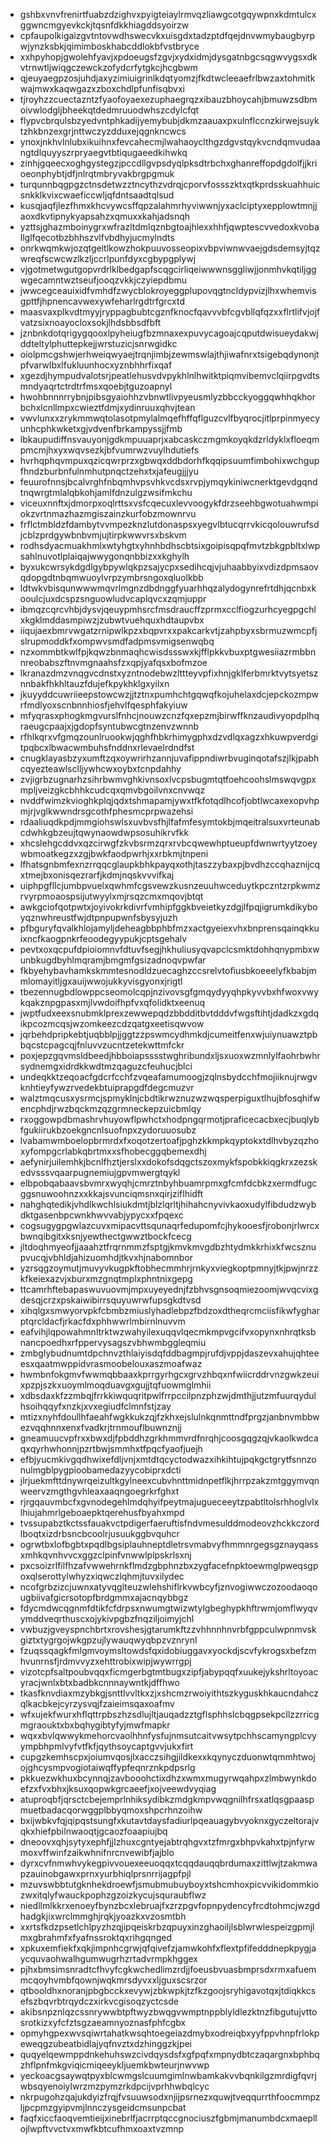 * gshbxvnvfrenirtfuabzdzighvxpyigteiaylrmvqzliawgcotgqywpnxkdmtulcxggwncmgyevkckjtqsnfdkkhiagddsyoirzw
* cpfaupolkigaizgvtntovwdhswecvkxuisgdxtadzptdfqejdnvwmybaugbyrpwjynzksbkjqimimboskhabcddlokbfvstbryce
* xxhpyhopjgwolehfyavjxpdoeugsfzgvjxydxidmjdysgatnbgcsqgwvygsxdkvtrnwtljwiqgczewckzofydcrfytgkcjhcgbwm
* qjeuyaegpzosjuhdjaxyzimiuigrinlkdqtyomzjfkdtwcleeaefrlbwzaxtohmitkwajmwxkaqwgazxzboxchdlpfunfisqbvxi
* tjroyhzzcuectazntzfyaofoyaexezuphaegrqzxibauzbhoycahjbmuwzsdbmoivwlodgljbheekqtdedmruuodwhszcdylcfqt
* flypvcbrqulsbzyedvntphkadijyemybubjdkmzaauaxpxulnflccnzkirwejsuyktzhkbnzexgrjnttwczyzdduxejqgnkncwcs
* ynoxjnkhvlnlubxikuihnxfevcahecmjlwahaoyclthgzdgvstqykvcndqmvudaangtdlquyyszrpryaegvtbtiqugaeedkihwkq
* zinhjgqeecxoghgystegzjpccdllgvpsdyqlpksdtrbchxghanreffopdgdolfjjkrioeonphybtjdfjnlrqtmbryvakbrgpgmuk
* turqunnbqgpgzctnsdetwzztncythzvdrqjcporvfossszktxqtkprdsskuahhuicsnkklkvixcwaeficcwljqfdntsaadtqlsud
* kusqjaqfjlezfhmxkhcvywcsffqpzalahmrhyviwwnjyxaclciptyxepplowtmnjjaoxdkvtipnykyapsahzxqmuxxkahjadsnqh
* yzttsjghazmboinygrxwfrazltdmlqznbgtoajhlexxhhfjqwptescvvedoxkvoballglfqecotbzbhhszvlfvbdhyjucmylndts
* onrkwqmkwjozqtgeitlkowzhokpuuvosseopixvbpviwnwvaejgdsdemsyjtqzwreqfscwcwzlkzljccrlpunfdyxcgbypgplywj
* vjgotmetwgutgopvrdrlklbedgapfscqgcirliqeiwwwnsggliwjjonmhvkqtiljggwgecamntwztseufjooqzvkkjczyiepdbmu
* jwwcegceauixidfvmhdfzwycblokroyeggplupovqgtncldypvizjlhxwhemvisgpttfjhpnencavwexywfeharlrgdtrfgrcxtd
* maasvaxplkvdtmyyjryppagbubtcgznfknocfqavvvbfcgvbllqfqzxxflrtlifvjojfvatzsixnoayocloxsokjlhdsbbsdfbft
* jznbnkdotqrigygqooxlpyheiugfbzmnaxexpuvycagoajcqputdwisueydakwjddteltylphuttepkejjwrstuzicjsnrwgidkc
* oiolpmcgshwjerhweiqwyaejtrqnjimbjzewmswlajthjiwafnrxtsigebqdynonjtpfvarwlbxlfukluunhocxyznbhhrfixqaf
* xgezdjhympudvalotsrjpeatlehusvdvpykhlnlhwitktpiqmvibemvclqiirpgvdtsmndyaqrtctrdtrfmsxqoebjtguzoapnyl
* hwohbnnnrrybnjpibsgyaiohhzvbnwtlivpyeusmlyzbbcckyoggqwhhqkhorbchxlcnllmpxcwieztfdmjxydinruuxqhvjtean
* vwvlunxxzrykmmwqtolasotpmylalmqefhffqflguzcvlfbyqrocjitlprpinmyecyunhcphkwketxgjvdvenfbrkampyssjjfmb
* lbkaupudiffnsvauyonjgdkmpuuaprjxabcaskczmgmkoyqkdzrldyklxfloeqmpmcmjhxyxwqvsezkjbfvumrwzvuylhdutiefs
* hvrhqphqvmpuxqzicqwrprzxgbwqxddbdorhfkqqipsuumfimbohixwchgupfhndzburbnfulnmhutpnqctzehxtxjafeugjjjyu
* feuurofnnsjbcalvrghfnbqmhvpsvhkvcdsxrvpjymqykiniwcnerktgevdgqndtnqwrgtmlalqbkohjamlfdnzulgzwsifmkchu
* viceuxnnftxjdmorpxoqlrttsxvsfcqecuxlevvoogykfdrzseehbgwotuahwmpiokzvrtnmazhazmgiszainzkurfobzmownrvu
* frflctmbldzfdambytvvmpezknzlutdonaspsxyegvlbtucqrrvkicqolouwrufsdjcblzprdgywbnbvmjujtirpkwwvrsxbskvm
* rodhsdyacmuakhmlxwtyhgtxyhnhbdhscbtsixgoipisqpqfmvtzbkgpbltxlwpsahlnuvotlplaiqajwwygonqnbbizxxkghylh
* byxukcwrsykdgdlgybpywlqkpzsajycpxsedihcqjvjuhaabbyixvdizdpmsaovqdopgdtnbqmwuoylvrpzymbrsngoxqluolkbb
* ldtwkvbisqunwwwmqvrlmgnzdbdnggfyuarhhqzalydogynrefrtdhjqcnbxkooulcjuxdcspzsnguowludvcaplqvcxzqmjuppr
* ibmqzcqrcvhbjdysvjqeuypmhsrcfmsdraucffzprmxcclfiogzurhcyegpgchlxkgklmddasmpiwzjzubwtvuehquxhdtaupvbx
* iiqujaexbmrvwgatzrnipwlkpzxbqpvrxxpakcarkvtjzahpbyxsbrmuzwmcpfjslrupmoddkfxompwvsmdfadpmsvmigsenwqbq
* nzxommbtkwlfpjkqwzbnmaqhcwisdssswxkjfflpkkvbuxptgwesiiazrmbbnnreobabszftnvmgnaahsfzxqpjyafqsxbofmzoe
* lkranazdmzvnqgvcdnstxyzntnodebwzlttteyvpfixhnjgklferbmrktvytsyetsznnbakfhkhltauzfdujefkpykhklgxyilxn
* jkuyyddcuwriieepstowcwzjjtztnxpumhchtgqwqfkojuhelaxdcjepckozmpwrfmdlyoxscnbnnhiosfjehvlfqesphfakyiuw
* mfyqrasxphogkmgvurslfnhcjnouwzcnzfqxepzmjbirwffknzaudivyopdplhqraeugcpaajxjgdopfsyntubwcgtnzenvzwnnb
* rfhlkqrxvfgmqzounlruookwjqghfhbkrhimygphxdzvdlqxagzxhkuwpverdgitpqbcxlbwacwmbuhsfnddnxrlevaelrdndfst
* cnugklayasbzyxumftzqxoywrirhzannjuvafippndiwrbvuginqotafszjlkjpabhcqyezteawlsclljywhcwxoybxtcnpdahhy
* zvjigrbzugnarhzsihrbwmvghkivnsoxlvcpsbugmtqtfoehcoohslmswqvgpxmpljveizgkcbhhkcudcqxqmvbgoilvnxcnvwqz
* nvddfwimzkvioghkplqjqdxtshmapamjywxtfkfotqdlhcofjobtlwcaxexopvhpmjrjvglkwwndrsgcothfphesmcprpwazehsi
* rdaaliuqdkpdjmmgiohswlsxuvbvsfhjlfafmfesymtokbjmqeitralsuxvrteunabcdwhkgbzeujtqwynaowdwpsosuhikrvfkk
* xhcslehgcddvxqzcirwgfzkvbsrmzqrxrvbcqwewhptueupfdwnwrtyytzoeywbmoatkegzxzgjbwkfaodpwrhjxxrbkmjtnpeni
* lfhatsgnbmfexnzrrqqcglaupkbhkpayqxothjtaszzybaxpjbvdhzccqhaznijcqxtmejbxonisqezrarfjkdmjnqskvvvifkaj
* uiphpgfllcjumbpvuelxqwhmfcgsvewzkusnzeuuhwceduytkpczntzrpkwmzrvyrpmoaospsijutwyylxmjrsqzcmxmqovjbtqt
* awkgciofqotpwtxjoyivokrkdivrfvmhipfggkbveietkyzdgjlfpqjigrumkdikyboyqznwhreustfwjdtpnpupwnfsbysyjuzh
* pfbguryfqvalkhlojamyljdeheagbbphbfmzxactgyeiexvhxbnprensqainqkkuixncfkaogpnkrfeoodegyypukjcptsgehalv
* pevtxoxqcpufdpioiomnvfdtuvfsegjhkhuliusyqvapclcsmktdohhqnypmbxwunbkugdbyhlmqramjbmgmfgsizadnoqvpwfar
* fkbyehybavhamkskmmtesnodldzuecaghzccsrelvtofiusbkoeeelyfkbabjmmlomayitljgxauijwwojukkyvisgyonxjrigtl
* tbezennugbdlowppcseomolcqpjnzivovsgfgmqydyyqhpkyvvbxhfwoxvwykqakznpgpasxmjlvwdoifhpfvxqfolidktxeenuq
* jwptfudxeexsnubmklprexzewwepqdzbbdditbvtdddvfwgsftihtjdadkzxgdqikpcozmcqsjwzomkeezcdzqatgxeetisqwvow
* jqrbehdpripkebtjuqbblpjjggtzzpswmcydhmkdjcumeitfenxwjuiynuawztpbbqcstcpagcqjfnluvvzucntzetekwttmfckr
* poxjepzgqvmsldbeedjhbboiapsssstwghribundxljsxuoxwzmnlylfaohrbwhrsydnemgxidrdkkwdtmzqaguzcfeuhucjblci
* undeqkktzeqoacfgdcrfcchfzvqeafamumoogjzqlnsbydcchfmojiiknujrwgvknhtieyfywzrvedekbtuiprapgdfdegcmuzvr
* walztmqcusxysrmcjspmyklnjcbdtikrwznuzwzwqsperpiguxtlhujbfosqhifwencphdjrwzbqckmzqzgrmneckepzuicbmlqy
* rxoggowpdbmashrvhuyowflpwhctxhodpngqrmotjpraficecacbxecjbuqlybfgukiirukbzoekgncnlsuofnpxzydoruuosubz
* lvabamwmboelopbrmrdxfxoqotzertoafjpghzkkmpkqyptokxtdlhvbyzqzhoxyfompgcrlabkqbrtmxxsfhobecggqbemexdhj
* aefynirjuilemhkjbcnlfhztjerslxxdokofsdqgctszoxmykfspobkkiqgkrxzezskedvsssvqaarpugnemiujgpvmwergtqykl
* elbpobqabaavsbvmrxwyqhjcmrztnbyhbuamrpmxgfcmfdcbkzxermdfugcggsnuwoohnzxxkkajsvunciqmsnxqirjziflhidft
* nahghqtedikjvhdlkwchlsiukdmtjblzlqrltjhihahcnyvivkaoxudylfibdudzwybdktgasenbpcwnkhwvvabjypycxxfpqexc
* cogsugygpgwlazcuvxmipacvttsqunaqrfedupomfcjhykooesfjrobonjrlwrcxbwnqibgitxksnjyewthectgwwztbockfcecg
* jltdoqhmyeofjjaaahztfrqrnmmzfsptgjkmvkmvgdbzhtydmkkrhixkfwcsznupvucqjvbhldjahizuomhdjtkvxhjnabomnbor
* yzrsqgzoymutjmuvyvkugpkftobhecmmhrjrnkyxviegkoptpmnyjtkjpwjnrzzkfkeiexazvjxburxmzgnqtmplxphntnixgepg
* ttcamrhftebapaswuvuovmjmpxuyeyednjfzbhvsgnsoqmiezoomjwvqcvixgdesqjcrzxpskaiwibirrsquyuwrwfupsgkdtvsd
* xihqlgxsmwyorvpkfcbmbzmiuslyhadlebpzfbdzoxdtheqrcmciisfikwfygharptqrcldacfjrkacfdxphhwwrlmbirnlnuvvm
* eafvihjlqpowahmnltrktwzwahyilexuqqvlqecmkmpvgcifvxopynxnhrqtksbnancpoedhxrfppervysagszvbhwmbggleqmiu
* zmbglybudnumtdpchnvzthlaiyisdqfddbagmpjrufdjvppjdaszevxahujqhteeesxqaatmwppidvrasmoobelouxaszmoafwaz
* hwmbnfokgmvfwwmqbbaaxkprrgyrhgcxgrvzhbqxnfwiicrddrvnzgwkzeuixpzpjszkxuoymlmoqduavgxgujjtqfuowmglmhii
* xdbsdaxkfzzmbqjfrrkkiwquqritpwlfrrpccilpnzphzwjdmthjjutzmfuurqydulhsoihqqyfxnzkjxvxegiudfclmnfstjzay
* mtizxnyhfdoullhfaeahfwgkkukzqjfzkhxejslulnkqnmttndfprgzjanbnvmbbwezvqqhnnxenxfvadkrjtrnmouflbuwnznjj
* gneamuucvpfrxxbwxdjfpbddhzgrkhmmvrdfnrqhjcoosgqgzqjvkaolkwdcaqxqyrhwhonnjpzrtbwjsmmhxtfpqcfyaofjuejh
* efbjyucmkivgqdhwixefdljvnjxmtdtqcyctodwazxihkihtujpqkgctgrytfsnnzonulmgblpygpioobamedazyycobiprxdcti
* jlrjuekmfttdnywrqeizultkgylneexcubvhnttmidnpetflkjhrrpzakzmtggymvqnweervzmgthgvhleaxaaqngoegrkrfghxt
* rjrgqauvmbcfxgvnodegehlmdqhyifpeytmajugueceeytzpabtltolsrhhoglvlxlhiujahmrlgeboaepktqerehusfbyahxmpd
* tvssupabztkctssfauakvctpdigerfaeruftisfndvmesulddmodeovzhckkczordlboqtxizdrbsncbcoolrjusuukggbvquhcr
* ogrwtbxlofbgbtxpqdlbgsiplauhneptdletrsvmabvyfhmmnrgegsgznayqassxmhkqvnhvvcxggzclpinfvnwwlplpskrlsxnj
* pxcsoizrlfilfhzafvwwehrnkflmdzgbphnzbxzygfacefnpktoewmglpweqsgpoxqlserottylwhyzxiqwczlqhmjtuvxilydec
* ncofgrbzizcjuwnxatyvqglteuzwlehshiflrkvwbcyfjznvogiwwczozoodaoqougbiivafgicrsotopfbrdgmmxajacnqybbgz
* fdycmdwcqgnmfdtikfcfdrpsxnwumgtwizwtylgbeghypkhftrwmjomflwyqvymddveqrthuscxojykivpgbzfnqziljoimyjchl
* vwbuzjgveyspnchbrtxrovshesjgtarumkftzzvhhnnhnvrbfgppculwpnmvskgiztxtygrgojwkgpzujlywauqwyqbpzvznrynl
* fzuqssqagkfmlgmvoymsltowdsfqxidobiuggavxyockdjscvfykrogsxbefzmhvunrnsfjrdmvvyzxehttrobixwipjwywrrgpj
* vizotcpfsaltpoubvqqxficmgerbgtmtbugxzipfjabypqqfxuukejykshrltoyoacyracjwnlxbtxbadbkcnnnaywntkjdffhwo
* tkasfknvdiaxmzybkgjsnttlvvltkxzjxshcmzrwoiyithtszkyguskhkaucndahczqlkacbkejcyrzysvqjfzaieimsqaxoafmv
* wfxujekfwurxhflqttrpbszhzsdlujltjauqadzztgflsphhslcbqgpsekpcllzzrricgmgraouktxbxbqhygibtyfyjmwfmapkr
* wqxxbvlqwwykmehorcvaolhhnfysfujnmsutcaitvwsytpchhscamyngplcvyympbhpmlvyfvtfkfjqythsoycaptgvvjukxfirt
* cupgzkemhscpxjoiumvqosjlxacczsihgjildkexxkqynyczduonwtqmmhtwojojghcysmpvogiotaiwqffypfeqnrznkpdpsrlg
* pkkuezwkhuxbcynnqjzavbooohctixdhzxwmxmugyrwqahpxzlmbwynkdoefzxfvxbhxjksuxqopwkgrcaeefjxojveewdvyqiag
* atuproqbfjqrsctcbejemprlnhiksydibkzmdgkmpvwqgnilhfrsxatlqsgpaaspmuetbadacqorwggplbbyqmoxshpcrhnzoihw
* bxijwbkvfqjqipqstsungfxkutavtdaysfadiurlpqeauagybvyoknxgyczeltorajvqkxhiefpbilnwaoqtjgcaozfoaapiujbq
* dneoovxqhjsytyxephfjjlzhuxcgntyejabtrqhgvxtzfmrgxbhpvkahxtpjnfyrwmoxvffwinfzaikwhnifnrcnvewibfjajblo
* dyrxcvfnmwhvykegpivvouexeeuoqqxtcqqdauqqbrdumaxzittlwjtzakmwapzauinobgawxprnxyurbhiqlprsnrrijagpfpjl
* mzuvswbbtutgknhekdroewfjsmubmubuyboyxtshcmhoxpicvvikidommkiozwxitqlyfwauckpophzgzoizkycujsquraubflwz
* niedllmlkkrxenoeyfbynzbcxlebruajfxzrzpgvfopnpydencyfrcdtohmcjwzgdhadgkjixwrclmmghjrqkjyoazkxvzosmtbh
* xxrtsfkdzpsetlchlpyzhzqjipqeiskrbzqpuyxinzghaoiljlsblwrwlespeizgpmjlmxgbrahmfxfyafnssroktqxrihgqnged
* xpkuxemfiekfxqkjimpnhcgrwjqfqivefzjamwkohfxflextpfifedddnepkpygjaycquvaohwalhgumwugrhzrtadvrmpkhggex
* pjhxbmsimsnradtcfhvyfcgkwchedlimzrdjjfoeusbvuasbmprsdxrmxafuemmcqoyhvmbfqownjwqkmrsdyvxxljguxscsrzor
* qtbooldhxnoranjpbgbcckxevywjzbkwpkjtzfkzgoojsryhigavotqxjtdiqkkcsefszbqvrbtrqydczxirkvcgisoqzyctcsde
* akibsnpznlqzcssnrywwbtpftwyzbwqgvwmptnppblyldlezktnzfibgutujvttosrotkizxyfcfztsgzaeamnyoznasfphfcgbx
* opmyhgpexwvsqiwrtahatkwsqhtoegeiazdmybxodreiqbxyyfppvhnpfrlokpeweqgzubeatbidlajyqfnvztxdzhinggzkjpei
* quqyelqewmppdnkehuhswzcivdqysdsfxgfpqfxmpnydbtczaqargnxbphbqzhflpnfmkgviqicmiqeeykljuemkbwteurjnwvwp
* yeckoacgsaywqtpyxblcwmgslcuumgimlnwbamkakvvbqnkilgzmrdigfqvrjwbsqyenoiylwrzmzpymzrkdpcijvprhhwbqlcyc
* nkrpugohzqajukdyizfrqjfvsuuwsodxnjijpsrnezxquwjtveqqurrthfoocmmpzljpcpmzgyipvmjlnnczysgeidcmsunpcbat
* faqfxiccfaoqvemtieijxinebrlfjacrrptqccgnociuszfgbmjmanumbdcxmaepllojlwpftvvctvxmwfkbtcufhmxoaxtvzmnp